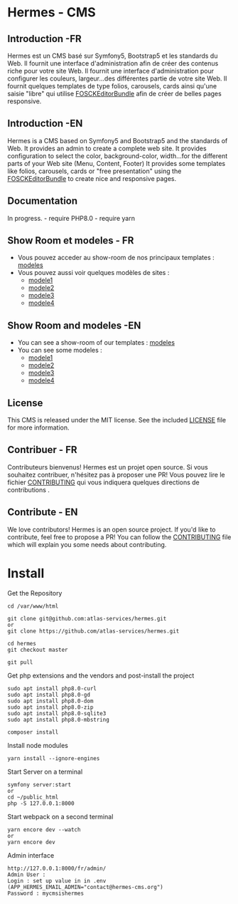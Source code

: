 Hermes - CMS
==================

Introduction -FR
----------------

Hermes est un CMS basé sur Symfony5, Bootstrap5 et les standards du Web.
Il fournit une interface d'administration afin de créer des contenus riche pour votre site Web.
Il fournit une interface d'administration pour configurer les couleurs, largeur...des différentes partie de votre site Web.
Il fournit quelques templates de type folios, carousels, cards ainsi qu'une saisie "libre" qui utilise [FOSCKEditorBundle](https://symfony.com/doc/master/bundles/FOSCKEditorBundle/index.html) afin de créer de belles pages responsive.

Introduction -EN
----------------
Hermes is a CMS  based on Symfony5 and Bootstrap5 and the standards of Web.
It provides an admin to create a complete web site.
It provides configuration to select the color, background-color, width...for the different parts of your Web site (Menu, Content, Footer)
It provides some templates like folios, carousels, cards or "free presentation" using the [FOSCKEditorBundle](https://symfony.com/doc/master/bundles/FOSCKEditorBundle/index.html) to create nice and responsive pages.


Documentation
-------------

In progress.
    - require PHP8.0
    - require yarn

Show Room et modeles - FR
------------------------

   - Vous pouvez acceder au show-room de nos principaux templates : [modeles](http://modeles.atlas-services.fr)
   - Vous pouvez aussi voir quelques modèles de sites : 
       - [modele1](http://modele1.atlas-services.fr)
       - [modele2](http://modele2.atlas-services.fr)
       - [modele3](http://modele3.atlas-services.fr)
       - [modele4](http://modele4.atlas-services.fr)
  
 Show Room and modeles -EN
 -------------------------      
   - You can see a show-room of our templates : [modeles](http://modeles.atlas-services.fr)
   - You can see some modeles : 
       - [modele1](http://modele1.atlas-services.fr)
       - [modele2](http://modele2.atlas-services.fr)
       - [modele3](http://modele3.atlas-services.fr)
       - [modele4](http://modele4.atlas-services.fr)

License
-------

This CMS is released under the MIT license. See the included
[LICENSE](LICENSE) file for more information.

Contribuer - FR
---------------

Contributeurs bienvenus! Hermes est un projet open source. Si vous souhaitez contribuer, n'hésitez pas à proposer une PR! Vous pouvez lire le fichier [CONTRIBUTING](/CONTRIBUTING.md) qui vous indiquera quelques directions de contributions .

Contribute - EN
---------------
We love contributors! Hermes is an open source project. If you'd like to contribute, feel free to propose a PR! You
can follow the [CONTRIBUTING](/CONTRIBUTING.md) file which will explain you some needs about contributing.


Install 
====================================

Get the Repository 

    cd /var/www/html
    
    git clone git@github.com:atlas-services/hermes.git
    or 
    git clone https://github.com/atlas-services/hermes.git    

    cd hermes
    git checkout master

    git pull
    
Get php extensions and the vendors and post-install the project

    sudo apt install php8.0-curl
    sudo apt install php8.0-gd
    sudo apt install php8.0-dom
    sudo apt install php8.0-zip
    sudo apt install php8.0-sqlite3
    sudo apt install php8.0-mbstring

    composer install
     
Install node modules 

    yarn install --ignore-engines
      
Start Server on a terminal

    symfony server:start  
    or
    cd ~/public_html
    php -S 127.0.0.1:8000
       
Start webpack on a second terminal

    yarn encore dev --watch
    or
    yarn encore dev 

Admin interface

    http://127.0.0.1:8000/fr/admin/
    Admin User :
    Login : set up value in in .env (APP_HERMES_EMAIL_ADMIN="contact@hermes-cms.org")
    Password : mycmsishermes